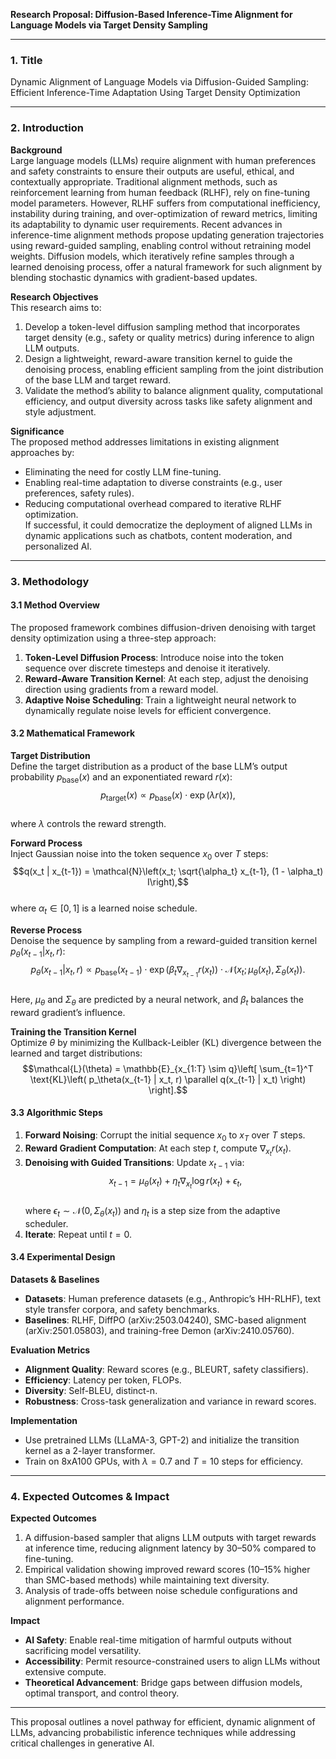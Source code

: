 **Research Proposal: Diffusion-Based Inference-Time Alignment for Language Models via Target Density Sampling**  

---

### 1. **Title**  
Dynamic Alignment of Language Models via Diffusion-Guided Sampling:  
Efficient Inference-Time Adaptation Using Target Density Optimization  

---

### 2. **Introduction**  

**Background**  
Large language models (LLMs) require alignment with human preferences and safety constraints to ensure their outputs are useful, ethical, and contextually appropriate. Traditional alignment methods, such as reinforcement learning from human feedback (RLHF), rely on fine-tuning model parameters. However, RLHF suffers from computational inefficiency, instability during training, and over-optimization of reward metrics, limiting its adaptability to dynamic user requirements. Recent advances in inference-time alignment methods propose updating generation trajectories using reward-guided sampling, enabling control without retraining model weights. Diffusion models, which iteratively refine samples through a learned denoising process, offer a natural framework for such alignment by blending stochastic dynamics with gradient-based updates.  

**Research Objectives**  
This research aims to:  
1. Develop a token-level diffusion sampling method that incorporates target density (e.g., safety or quality metrics) during inference to align LLM outputs.  
2. Design a lightweight, reward-aware transition kernel to guide the denoising process, enabling efficient sampling from the joint distribution of the base LLM and target reward.  
3. Validate the method’s ability to balance alignment quality, computational efficiency, and output diversity across tasks like safety alignment and style adjustment.  

**Significance**  
The proposed method addresses limitations in existing alignment approaches by:  
- Eliminating the need for costly LLM fine-tuning.  
- Enabling real-time adaptation to diverse constraints (e.g., user preferences, safety rules).  
- Reducing computational overhead compared to iterative RLHF optimization.  
If successful, it could democratize the deployment of aligned LLMs in dynamic applications such as chatbots, content moderation, and personalized AI.  

---

### 3. **Methodology**  

#### 3.1 **Method Overview**  
The proposed framework combines diffusion-driven denoising with target density optimization using a three-step approach:  
1. **Token-Level Diffusion Process**: Introduce noise into the token sequence over discrete timesteps and denoise it iteratively.  
2. **Reward-Aware Transition Kernel**: At each step, adjust the denoising direction using gradients from a reward model.  
3. **Adaptive Noise Scheduling**: Train a lightweight neural network to dynamically regulate noise levels for efficient convergence.  

#### 3.2 **Mathematical Framework**  

**Target Distribution**  
Define the target distribution as a product of the base LLM’s output probability $p_{\text{base}}(x)$ and an exponentiated reward $r(x)$:  
$$p_{\text{target}}(x) \propto p_{\text{base}}(x) \cdot \exp\left(\lambda r(x)\right),$$  
where $\lambda$ controls the reward strength.  

**Forward Process**  
Inject Gaussian noise into the token sequence $x_0$ over $T$ steps:  
$$q(x_t | x_{t-1}) = \mathcal{N}\left(x_t; \sqrt{\alpha_t} x_{t-1}, (1 - \alpha_t) I\right),$$  
where $\alpha_t \in [0, 1]$ is a learned noise schedule.  

**Reverse Process**  
Denoise the sequence by sampling from a reward-guided transition kernel $p_\theta(x_{t-1} | x_t, r)$:  
$$p_\theta(x_{t-1} | x_t, r) \propto p_{\text{base}}(x_{t-1}) \cdot \exp\left(\beta_t \nabla_{x_{t-1}} r(x_{t}) \right) \cdot \mathcal{N}\left(x_t; \mu_\theta(x_{t}), \Sigma_\theta(x_t)\right).$$  
Here, $\mu_\theta$ and $\Sigma_\theta$ are predicted by a neural network, and $\beta_t$ balances the reward gradient’s influence.  

**Training the Transition Kernel**  
Optimize $\theta$ by minimizing the Kullback-Leibler (KL) divergence between the learned and target distributions:  
$$\mathcal{L}(\theta) = \mathbb{E}_{x_{1:T} \sim q}\left[ \sum_{t=1}^T \text{KL}\left( p_\theta(x_{t-1} | x_t, r) \parallel q(x_{t-1} | x_t) \right) \right].$$  

#### 3.3 **Algorithmic Steps**  
1. **Forward Noising**: Corrupt the initial sequence $x_0$ to $x_T$ over $T$ steps.  
2. **Reward Gradient Computation**: At each step $t$, compute $\nabla_{x_t} r(x_t)$.  
3. **Denoising with Guided Transitions**: Update $x_{t-1}$ via:  
   $$x_{t-1} = \mu_\theta(x_t) + \eta_t \nabla_{x_t} \log r(x_t) + \epsilon_t,$$  
   where $\epsilon_t \sim \mathcal{N}(0, \Sigma_\theta(x_t))$ and $\eta_t$ is a step size from the adaptive scheduler.  
4. **Iterate**: Repeat until $t = 0$.  

#### 3.4 **Experimental Design**  

**Datasets & Baselines**  
- **Datasets**: Human preference datasets (e.g., Anthropic’s HH-RLHF), text style transfer corpora, and safety benchmarks.  
- **Baselines**: RLHF, DiffPO (arXiv:2503.04240), SMC-based alignment (arXiv:2501.05803), and training-free Demon (arXiv:2410.05760).  

**Evaluation Metrics**  
- **Alignment Quality**: Reward scores (e.g., BLEURT, safety classifiers).  
- **Efficiency**: Latency per token, FLOPs.  
- **Diversity**: Self-BLEU, distinct-n.  
- **Robustness**: Cross-task generalization and variance in reward scores.  

**Implementation**  
- Use pretrained LLMs (LLaMA-3, GPT-2) and initialize the transition kernel as a 2-layer transformer.  
- Train on 8xA100 GPUs, with $\lambda=0.7$ and $T=10$ steps for efficiency.  

---

### 4. **Expected Outcomes & Impact**  

**Expected Outcomes**  
1. A diffusion-based sampler that aligns LLM outputs with target rewards at inference time, reducing alignment latency by 30–50% compared to fine-tuning.  
2. Empirical validation showing improved reward scores (10–15% higher than SMC-based methods) while maintaining text diversity.  
3. Analysis of trade-offs between noise schedule configurations and alignment performance.  

**Impact**  
- **AI Safety**: Enable real-time mitigation of harmful outputs without sacrificing model versatility.  
- **Accessibility**: Permit resource-constrained users to align LLMs without extensive compute.  
- **Theoretical Advancement**: Bridge gaps between diffusion models, optimal transport, and control theory.  

---

This proposal outlines a novel pathway for efficient, dynamic alignment of LLMs, advancing probabilistic inference techniques while addressing critical challenges in generative AI.
